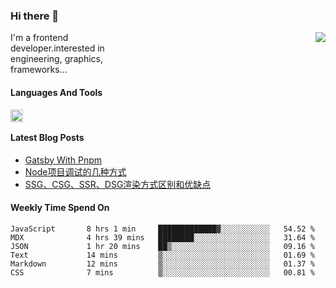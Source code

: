 <!--
**zhaohuanyuu/zhaohuanyuu** is a ✨ _special_ ✨ repository because its `README.md` (this file) appears on your GitHub profile.
-->

### Hi there 👋

<picture>
  <source media="(prefers-color-scheme: dark)" srcset="https://github-readme-stats.vercel.app/api?username=zhaohuanyuu&count_private=true&show_icons=true&theme=city_lights">
  <img align="right" src="https://github-readme-stats.vercel.app/api?username=zhaohuanyuu&count_private=true&show_icons=true">
</picture>

<p style="width:45%">I'm a frontend developer.interested in engineering, graphics, frameworks...</p>

#### Languages And Tools

<img align="left" height="20" src="https://skillicons.dev/icons?i=js,ts,nodejs,react,vue,gatsby,materialui,graphql,nestjs,electron,flutter" />

</br>

#### Latest Blog Posts
<!-- BLOG-POST-LIST:START -->
- [Gatsby With Pnpm](https://zhy.gatsbyjs.io/blog/gatsby-pnpm)
- [Node项目调试的几种方式](https://zhy.gatsbyjs.io/blog/node-debug)
- [SSG、CSG、SSR、DSG渲染方式区别和优缺点](https://zhy.gatsbyjs.io/blog/site-rendering)
<!-- BLOG-POST-LIST:END -->

#### Weekly Time Spend On
<!--START_SECTION:waka-->

```text
JavaScript       8 hrs 1 min     █████████████▓░░░░░░░░░░░   54.52 %
MDX              4 hrs 39 mins   ████████░░░░░░░░░░░░░░░░░   31.64 %
JSON             1 hr 20 mins    ██▒░░░░░░░░░░░░░░░░░░░░░░   09.16 %
Text             14 mins         ▒░░░░░░░░░░░░░░░░░░░░░░░░   01.69 %
Markdown         12 mins         ▒░░░░░░░░░░░░░░░░░░░░░░░░   01.37 %
CSS              7 mins          ▒░░░░░░░░░░░░░░░░░░░░░░░░   00.81 %
```

<!--END_SECTION:waka-->
